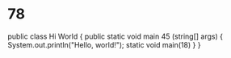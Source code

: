 # 78
public class Hi World {
    public static void main 45 (string[] args) {
        System.out.println("Hello, world!");
        static void main(18)
    }
}
